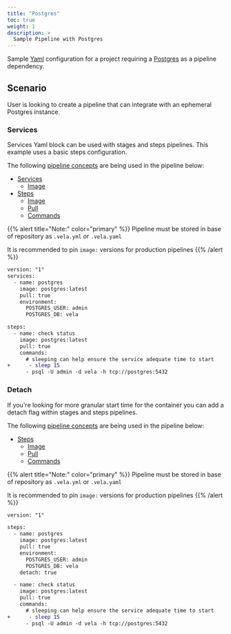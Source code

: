 ```yaml
---
title: "Postgres"
toc: true
weight: 1
description: >
  Sample Pipeline with Postgres
---
```


Sample [Yaml](https://yaml.org/spec/) configuration for a project requiring a [Postgres](https://www.postgresql.org/) as a pipeline dependency.

## Scenario

User is looking to create a pipeline that can integrate with an ephemeral Postgres instance.

### Services

Services Yaml block can be used with stages and steps pipelines. This example uses a basic steps configuration.

The following [pipeline concepts](/docs/concepts/pipeline) are being used in the pipeline below:

* [Services](/docs/concepts/pipeline/services/)
  * [Image](/docs/concepts/pipeline/services/image/)
* [Steps](/docs/concepts/pipeline/steps/)
  * [Image](/docs/concepts/pipeline/steps/image/)
  * [Pull](/docs/concepts/pipeline/steps/pull/)
  * [Commands](/docs/concepts/pipeline/steps/commands/)

{{% alert title="Note:" color="primary" %}}
Pipeline must be stored in base of repository as `.vela.yml` or `.vela.yaml`

It is recommended to pin `image:` versions for production pipelines
{{% /alert %}}

```diff
version: "1"
services:
  - name: postgres
    image: postgres:latest
    pull: true
    environment:
      POSTGRES_USER: admin
      POSTGRES_DB: vela

steps:
  - name: check status
    image: postgres:latest
    pull: true
    commands:
      # sleeping can help ensure the service adequate time to start
+      - sleep 15
      - psql -U admin -d vela -h tcp://postgres:5432
```

### Detach

If you're looking for more granular start time for the container you can add a detach flag within stages and steps pipelines.

The following [pipeline concepts](/docs/concepts/pipeline) are being used in the pipeline below:

* [Steps](/docs/concepts/pipeline/steps/)
  * [Image](/docs/concepts/pipeline/steps/image/)
  * [Pull](/docs/concepts/pipeline/steps/pull/)
  * [Commands](/docs/concepts/pipeline/steps/commands/)

{{% alert title="Note:" color="primary" %}}
Pipeline must be stored in base of repository as `.vela.yml` or `.vela.yaml`

It is recommended to pin `image:` versions for production pipelines
{{% /alert %}}

```diff
version: "1"

steps:
  - name: postgres
    image: postgres:latest
    pull: true
    environment:
      POSTGRES_USER: admin
      POSTGRES_DB: vela    
    detach: true

  - name: check status
    image: postgres:latest
    pull: true
    commands:
      # sleeping can help ensure the service adequate time to start
+      - sleep 15
      - psql -U admin -d vela -h tcp://postgres:5432
```
